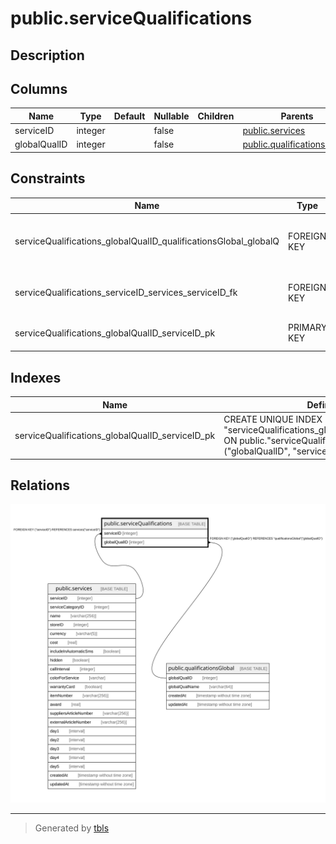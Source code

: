 # public.serviceQualifications

## Description

## Columns

| Name | Type | Default | Nullable | Children | Parents | Comment |
| ---- | ---- | ------- | -------- | -------- | ------- | ------- |
| serviceID | integer |  | false |  | [public.services](public.services.md) |  |
| globalQualID | integer |  | false |  | [public.qualificationsGlobal](public.qualificationsGlobal.md) |  |

## Constraints

| Name | Type | Definition |
| ---- | ---- | ---------- |
| serviceQualifications_globalQualID_qualificationsGlobal_globalQ | FOREIGN KEY | FOREIGN KEY ("globalQualID") REFERENCES "qualificationsGlobal"("globalQualID") |
| serviceQualifications_serviceID_services_serviceID_fk | FOREIGN KEY | FOREIGN KEY ("serviceID") REFERENCES services("serviceID") |
| serviceQualifications_globalQualID_serviceID_pk | PRIMARY KEY | PRIMARY KEY ("globalQualID", "serviceID") |

## Indexes

| Name | Definition |
| ---- | ---------- |
| serviceQualifications_globalQualID_serviceID_pk | CREATE UNIQUE INDEX "serviceQualifications_globalQualID_serviceID_pk" ON public."serviceQualifications" USING btree ("globalQualID", "serviceID") |

## Relations

![er](public.serviceQualifications.svg)

---

> Generated by [tbls](https://github.com/k1LoW/tbls)
